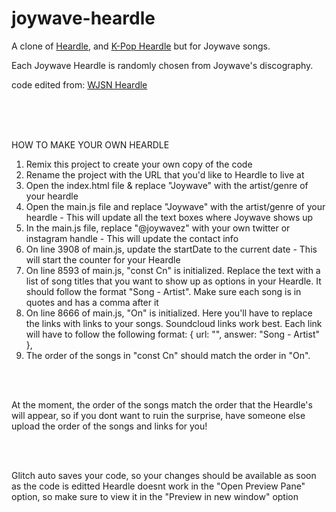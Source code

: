 # joywave-heardle

A clone of [Heardle](https://www.heardle.app/), and [K-Pop Heardle](https://heardle-kpop.glitch.me/) but for Joywave songs.

Each Joywave Heardle is randomly chosen from Joywave's discography.

code edited from: [WJSN Heardle](https://github.com/haseul/wjsn-heardle)

 <br /> 
 <br /> 
 <br /> 
 
HOW TO MAKE YOUR OWN HEARDLE

1. Remix this project to create your own copy of the code
2. Rename the project with the URL that you'd like to Heardle to live at
3. Open the index.html file & replace "Joywave" with the artist/genre of your heardle
4. Open the main.js file and replace "Joywave" with the artist/genre of your heardle - This will update all the text boxes where Joywave shows up
5. In the main.js file, replace "@joywavez" with your own twitter or instagram handle - This will update the contact info
6. On line 3908 of main.js, update the startDate to the current date - This will start the counter for your Heardle
7. On line 8593 of main.js, "const Cn" is initialized. Replace the text with a list of song titles that you want to show up as options in your Heardle. It should follow the format "Song - Artist". Make sure each song is in quotes and has a comma after it
8. On line 8666 of main.js, "On" is initialized. Here you'll have to replace the links with links to your songs. Soundcloud links work best. Each link will have to follow the following format:
   {
   url: "<link>",
   answer: "Song - Artist"
   },
9. The order of the songs in "const Cn" should match the order in "On".

<br /> 
<br /> 

At the moment, the order of the songs match the order that the Heardle's will appear, so if you dont want to ruin the surprise, have someone else upload the order of the songs and links for you!

<br /> 
<br /> 

Glitch auto saves your code, so your changes should be available as soon as the code is editted
Heardle doesnt work in the "Open Preview Pane" option, so make sure to view it in the "Preview in new window" option
